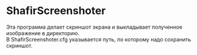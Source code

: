 # ShafirScreenshoter

Эта программа делает скриншот экрана и выкладывает полученное изображение в директорию.  
В ShafirScreenshoter.cfg указывается путь, по которому надо сохранить скриншот.  